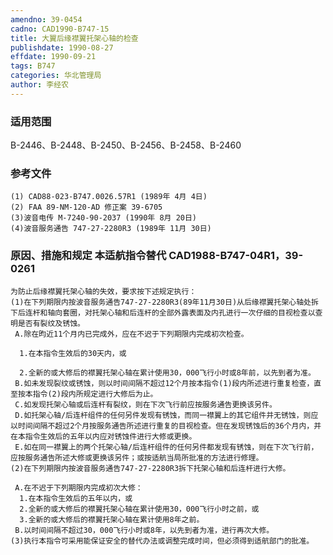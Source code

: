 ```yaml
---
amendno: 39-0454
cadno: CAD1990-B747-15
title: 大翼后缘襟翼托架心轴的检查
publishdate: 1990-08-27
effdate: 1990-09-21
tags: B747
categories: 华北管理局
author: 李经农
---
```


### 适用范围 
B-2446、B-2448、B-2450、B-2456、B-2458、B-2460

### 参考文件
    (1) CAD88-023-B747.0026.57R1 (1989年 4月 4日) 
    (2) FAA 89-NM-120-AD 修正案 39-6705
    (3)波音电传 M-7240-90-2037 (1990年 8月 20日) 
    (4)波音服务通告 747-27-2280R3 (1989年 11月 30日)


### 原因、措施和规定 本适航指令替代 CAD1988-B747-04R1，39-0261
    为防止后缘襟翼托架心轴的失效，要求按下述规定执行： 
    (1)在下列期限内按波音服务通告747-27-2280R3(89年11月30日)从后缘襟翼托架心轴处拆下后连杆和轴向套圈，对托架心轴和后连杆的全部外露表面及内孔进行一次仔细的目视检查以查明是否有裂纹及锈蚀。 
     A.除在昀近11个月内已完成外，应在不迟于下列期限内完成初次检查。 

      1.在本指令生效后的30天内，或
  
      2.全新的或大修后的襟翼托架心轴在累计使用30，000飞行小时或8年前，以先到者为准。 
     B.如未发现裂纹或锈蚀，则以时间间隔不超过12个月按本指令(1)段内所述进行重复检查，直至按本指令(2)段内所规定进行大修后为止。 
     C.如发现托架心轴或后连杆有裂纹，则在下次飞行前应按服务通告更换该另件。 
     D.如托架心轴/后连杆组件的任何另件发现有锈蚀，而同一襟翼上的其它组件并无锈蚀，则应以时间间隔不超过2个月按服务通告所述进行重复的目视检查。但在发现锈蚀后的36个月内，并在本指令生效后的五年以内应对锈蚀件进行大修或更换。 
     E.如在同一襟翼上的两个托架心轴/后连杆组件的任何另件都发现有锈蚀，则在下次飞行前，应按服务通告所述大修或更换该另件；或按适航当局所批准的方法进行修理。
    (2)在下列期限内按波音服务通告747-27-2280R3拆下托架心轴和后连杆进行大修。 

     A.在不迟于下列期限内完成初次大修： 
      1.在本指令生效后的五年以内，或 
      2.全新的或大修后的襟翼托架心轴在累计使用30，000飞行小时之前，或 
      3.全新的或大修后的襟翼托架心轴在累计使用8年之前。 
     B.以时间间隔不超过30，000飞行小时或8年，以先到者为准，进行再次大修。 
    (3)执行本指令可采用能保证安全的替代办法或调整完成时间，但必须得到适航部门的批准。

